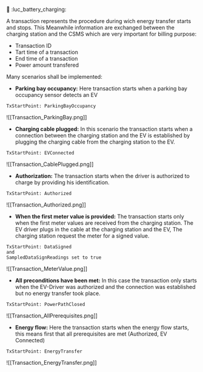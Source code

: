 

🚗 :luc_battery_charging: 

A transaction represents the procedure during wich energy transfer starts and stops. This  Meanwhile information are exchanged between the charging station and the CSMS which are very important for billing purpose:
+ Transaction ID
+ Tart time of a transaction
+ End time of a transaction
+ Power amount transfered

Many scenarios shall be implemented:
* **Parking bay occupancy:** Here transaction starts when a parking bay occupancy sensor detects an EV  
```
TxStartPoint: ParkingBayOccupancy
```

![[Transaction_ParkingBay.png]]


* **Charging cable plugged:** In this scenario the transaction starts when a connection between the charging station and the EV is established by plugging the charging cable from the charging station to the EV.
```
TxStartPoint: EVConnected
```

 
![[Transaction_CablePlugged.png]]

* **Authorization:** The transaction starts when the driver is authorized to charge by providing his identification.
```
TxStartPoint: Authorized
```

 ![[Transaction_Authorized.png]]

* **When the first meter value is provided:** The transaction starts only when the first meter values are received from the charging station. The EV driver plugs in the cable at the charging station and the EV, The charging station request the meter for a signed value.

```
TxStartPoint: DataSigned
and 
SampledDataSignReadings set to true
```

 ![[Transaction_MeterValue.png]]


* **All preconditions have been met:** In this case the transaction only starts when the EV-Driver was authorized and the connection was established but no energy transfer took place. 
```
TxStartPoint: PowerPathClosed 
```

 ![[Transaction_AllPrerequisites.png]]

* **Energy flow:** Here the transaction starts when the energy flow starts, this means first that all prerequisites are met (Authorized, EV Connected)
```
TxStartPoint: EnergyTransfer
```

  ![[Transaction_EnergyTransfer.png]]


